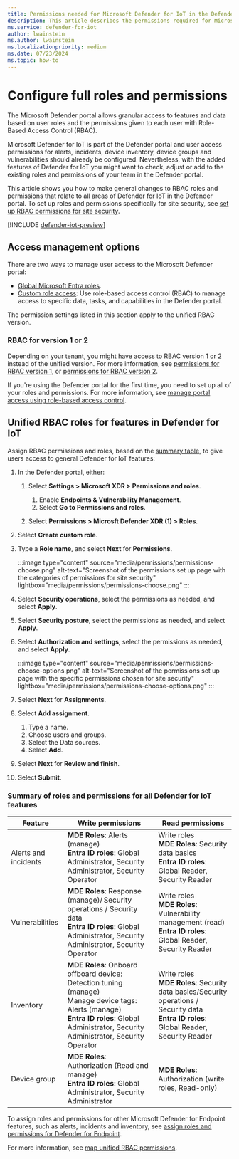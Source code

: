 ```yaml
---
title: Permissions needed for Microsoft Defender for IoT in the Defender portal
description: This article describes the permissions required for Microsoft Defender for IoT in the Microsoft Defender portal.
ms.service: defender-for-iot
author: lwainstein
ms.author: lwainstein
ms.localizationpriority: medium
ms.date: 07/23/2024
ms.topic: how-to
---
```


# Configure full roles and permissions

The Microsoft Defender portal allows granular access to features and data based on user roles and the permissions given to each user with Role-Based Access Control (RBAC).

Microsoft Defender for IoT is part of the Defender portal and user access permissions for alerts, incidents, device inventory, device groups and vulnerabilities should already be configured. Nevertheless, with the added features of Defender for IoT you might want to check, adjust or add to the existing roles and permissions of your team in the Defender portal.

This article shows you how to make general changes to RBAC roles and permissions that relate to all areas of Defender for IoT in the Defender portal. To set up roles and permissions specifically for site security, see [set up RBAC permissions for site security](set-up-rbac.md).  

[!INCLUDE [defender-iot-preview](../includes//defender-for-iot-defender-public-preview.md)]

## Access management options

There are two ways to manage user access to the Microsoft Defender portal:

- [Global Microsoft Entra roles](/entra/identity/role-based-access-control/permissions-reference).
- [Custom role access](/defender-xdr/custom-roles): Use role-based access control (RBAC) to manage access to specific data, tasks, and capabilities in the Defender portal.

The permission settings listed in this section apply to the unified RBAC version.

### RBAC for version 1 or 2

Depending on your tenant, you might have access to RBAC version 1 or 2 instead of the unified version. For more information, see [permissions for RBAC version 1](/defender-endpoint/prepare-deployment), or [permissions for RBAC version 2](/defender-endpoint/user-roles#permission-options).

If you're using the Defender portal for the first time, you need to set up all of your roles and permissions. For more information, see [manage portal access using role-based access control](/defender-xdr/manage-rbac).

## Unified RBAC roles for features in Defender for IoT

Assign RBAC permissions and roles, based on the [summary table](#summary-of-roles-and-permissions-for-all-defender-for-iot-features), to give users access to general Defender for IoT<!-- Endpoint ?--> features:

1. In the Defender portal, either:
    1. Select **Settings > Microsoft XDR > Permissions and roles**.
        1. Enable **Endpoints & Vulnerability Management**.
        1. Select **Go to Permissions and roles**.

    1. Select **Permissions > Microsft Defender XDR (1) > Roles**.

1. Select **Create custom role**.
1. Type a **Role name**, and select **Next** for **Permissions**.

    :::image type="content" source="media/permissions/permissions-choose.png" alt-text="Screenshot of the permissions set up page with the categories of permissions for site security" lightbox="media/permissions/permissions-choose.png" :::

1. Select **Security operations**, select the permissions as needed, and select **Apply**.
1. Select **Security posture**, select the permissions as needed, and select **Apply**.
1. Select **Authorization and settings**, select the permissions as needed, and select **Apply**.

    :::image type="content" source="media/permissions/permissions-choose-options.png" alt-text="Screenshot of the permissions set up page with the specific permissions chosen for site security" lightbox="media/permissions/permissions-choose-options.png" :::

1. Select **Next** for **Assignments**.
1. Select **Add assignment**.
    1. Type a name.
    1. Choose users and groups.
    1. Select the Data sources.
    1. Select **Add**.
1. Select **Next** for **Review and finish**.
1. Select **Submit**.

### Summary of roles and permissions for all Defender for IoT features
<!-- MDE roles change to permissions-->
| Feature | Write permissions | Read permissions |
|---|----|---|
|Alerts and incidents| **MDE Roles**: Alerts (manage) <br> **Entra ID roles**: Global Administrator, Security Administrator, Security Operator| Write roles<br> **MDE Roles**: Security data basics<br>**Entra ID roles**: Global Reader, Security Reader |
|Vulnerabilities | **MDE Roles**: Response (manage)/ Security operations / Security data <br>**Entra ID roles**: Global Administrator, Security Administrator, Security Operator | Write roles<br> **MDE Roles**: Vulnerability management (read) <br> **Entra ID roles**: Global Reader, Security Reader |
|Inventory| **MDE Roles**: Onboard offboard device: Detection tuning (manage) <br> Manage device tags: Alerts (manage) <br>**Entra ID roles**: Global Administrator, Security Administrator, Security Operator | Write roles <br>**MDE Roles**: Security data basics/Security operations / Security data <br> **Entra ID roles**: Global Reader, Security Reader |
|Device group| **MDE Roles**: Authorization (Read and manage) <br>**Entra ID roles**: Global Administrator, Security Administrator |**MDE Roles**: Authorization (write roles, Read-only) |

To assign roles and permissions for other Microsoft Defender for Endpoint features, such as alerts, incidents and inventory, see [assign roles and permissions for Defender for Endpoint](/defender-endpoint/prepare-deployment).

For more information, see [map unified RBAC permissions](/defender-xdr/compare-rbac-roles#microsoft-entra-global-roles-access).
